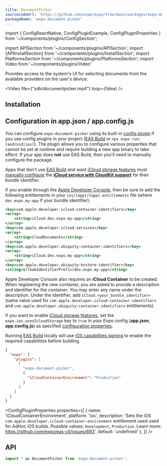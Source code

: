 ```yaml
---
title: DocumentPicker
sourceCodeUrl: 'https://github.com/expo/expo/tree/main/packages/expo-document-picker'
packageName: 'expo-document-picker'
---
```


import { ConfigReactNative, ConfigPluginExample, ConfigPluginProperties } from '~/components/plugins/ConfigSection';

import APISection from '~/components/plugins/APISection';
import {APIInstallSection} from '~/components/plugins/InstallSection';
import PlatformsSection from '~/components/plugins/PlatformsSection';
import Video from '~/components/plugins/Video'

Provides access to the system's UI for selecting documents from the available providers on the user's device.

<Video file={"sdk/documentpicker.mp4"} loop={false} />

<PlatformsSection android emulator ios simulator web />

## Installation

<APIInstallSection />

## Configuration in app.json / app.config.js

You can configure `expo-document-picker` using its built-in [config plugin](/guides/config-plugins) if you use config plugins in your project ([EAS Build](/build/introduction) or `npx expo run:[android|ios]`). The plugin allows you to configure various properties that cannot be set at runtime and require building a new app binary to take effect. If your app does **not** use EAS Build, then you'll need to manually configure the package.

<ConfigReactNative>

Apps that don't use [EAS Build](/build/introduction) and want [iCloud storage features][icloud-entitlement] must [manually configure](/build-reference/ios-capabilities#manual-setup) the [**iCloud service with CloudKit support**](https://developer.apple.com/documentation/bundleresources/entitlements/com_apple_developer_icloud-container-environment) for their bundle identifier.

If you enable through the [Apple Developer Console](/build-reference/ios-capabilities#apple-developer-console), then be sure to add the following entitlements in your `ios/[app]/[app].entitlements` file (where `dev.expo.my-app` if your bundle identifier):

```xml
<key>com.apple.developer.icloud-container-identifiers</key>
<array>
    <string>iCloud.dev.expo.my-app</string>
</array>
<key>com.apple.developer.icloud-services</key>
<array>
    <string>CloudDocuments</string>
</array>
<key>com.apple.developer.ubiquity-container-identifiers</key>
<array>
    <string>iCloud.dev.expo.my-app</string>
</array>
<key>com.apple.developer.ubiquity-kvstore-identifier</key>
<string>$(TeamIdentifierPrefix)dev.expo.my-app</string>
```

Apple Developer Console also requires an **iCloud Container** to be created. When registering the new container, you are asked to provide a description and identifier for the container. You may enter any name under the description. Under the identifier, add `iCloud.<your_bundle_identifier>` (same value used for `com.apple.developer.icloud-container-identifiers` and `com.apple.developer.ubiquity-container-identifiers` entitlements).

</ConfigReactNative>

<ConfigPluginExample>

If you want to enable [iCloud storage features][icloud-entitlement], set the `expo.ios.usesIcloudStorage` key to `true` in your Expo config (**app.json**, **app.config.js**) as specified [configuration properties](/versions/latest/config/app/#usesicloudstorage).

Running [EAS Build](/build/introduction) locally will use [iOS capabilities signing](/build-reference/ios-capabilities) to enable the required capabilities before building.

```json
{
  "expo": {
    "plugins": [
      [
        "expo-document-picker",
        {
          "iCloudContainerEnvironment": "Production"
        }
      ]
    ]
  }
}
```

</ConfigPluginExample>

<ConfigPluginProperties properties={[
{ name: 'iCloudContainerEnvironment', platform: 'ios', description: 'Sets the iOS `com.apple.developer.icloud-container-environment` entitlement used used for AdHoc iOS builds. Possible values: `Development`, `Production`. Learn more: https://github.com/expo/eas-cli/issues/693', default: 'undefined' },
]} />

## API

```js
import * as DocumentPicker from 'expo-document-picker';
```

<APISection packageName="expo-document-picker" apiName="DocumentPicker" />

[icloud-entitlement]: https://developer.apple.com/documentation/bundleresources/entitlements/com_apple_developer_icloud-services
